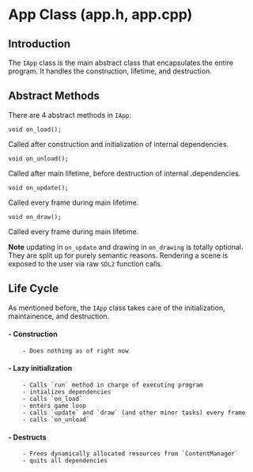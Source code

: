 # App Class (app.h, app.cpp)

## Introduction
The `IApp` class is the main abstract class that encapsulates the entire program. It handles the construction, lifetime, and destruction.

## Abstract Methods

There are 4 abstract methods in `IApp`:

```
void on_load();
```
Called after construction and initialization of internal dependencies.

```
void on_unload();
```
Called after main lifetime, before destruction of internal .dependencies.

```
void on_update();
```
Called every frame during main lifetime.

```
void on_draw();
```
Called every frame during main lifetime.

**Note** updating in `on_update` and drawing in `on_drawing` is totally optional. They are split up for purely semantic reasons. Rendering a scene is exposed to the user via raw `SDL2` function calls.

## Life Cycle

As mentioned before, the `IApp` class takes care of the initialization, maintainence, and destruction.

#### - Construction
        - Does nothing as of right now
#### - Lazy initialization
        - Calls `run` method in charge of executing program
        - intializes dependencies
        - calls `on_load`
        - enters game loop
        - calls `update` and `draw` (and other minor tasks) every frame
        - calls `on_unload`
#### - Destructs
        - Frees dynamically allocated resources from `ContentManager`
        - quits all dependencies